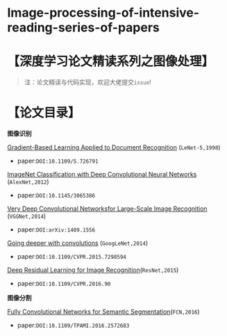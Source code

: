 # Image-processing-of-intensive-reading-series-of-papers
# 【深度学习论文精读系列之图像处理】

>注：论文精读与代码实现，欢迎大佬提交`issue`!

# 【论文目录】

**图像识别**

[Gradient-Based Learning Applied to Document Recognition](Gradient-based-learning-applied-to-document-recognition/LeNet-5.md) (`LeNet-5,1998`)
- paper:`DOI:10.1109/5.726791`

[ImageNet Classification with Deep Convolutional Neural Networks](ImageNet-Classification-with-Deep-Convolutional-Neural-Networks/AlexNet.md) (`AlexNet,2012`)
- paper:`DOI:10.1145/3065386 `

[Very Deep Convolutional Networksfor Large-Scale Image Recognition](Very-Deep-Convolutional-Networksfor-Large-Scale-Image-Recognition/VGGNet.md) (`VGGNet,2014`)
- paper:`DOI:arXiv:1409.1556`

[Going deeper with convolutions](Going-deeper-with-convolutions/GoogleNet.md) (`GoogLeNet,2014`)
- paper:`DOI:10.1109/CVPR.2015.7298594`

[Deep Residual Learning for Image Recognition](Deep-Residual-Learning-for-Image-Recognition/ResNet.md)(`ResNet,2015`)
- paper:`DOI:10.1109/CVPR.2016.90`

**图像分割**

[Fully Convolutional Networks for Semantic Segmentation](Fully-Convolutional-Networks-for-Semantic-Segmentation/FCN.md)(`FCN,2016`)
- paper:`DOI:10.1109/TPAMI.2016.2572683`